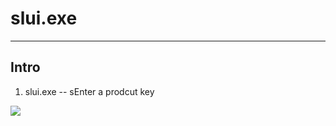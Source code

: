 # slui.exe

---

## Intro
1. slui.exe -- sEnter a prodcut key

[<img src="https://i.imgur.com/o6fV6NY.png">](https://i.imgur.com/o6fV6NY.png)
